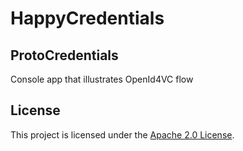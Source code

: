 # HappyCredentials
## ProtoCredentials
Console app that illustrates OpenId4VC flow

## License
This project is licensed under the [Apache 2.0 License](LICENSE).
